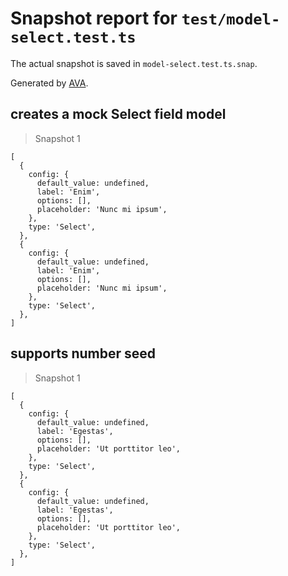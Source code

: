 # Snapshot report for `test/model-select.test.ts`

The actual snapshot is saved in `model-select.test.ts.snap`.

Generated by [AVA](https://avajs.dev).

## creates a mock Select field model

> Snapshot 1

    [
      {
        config: {
          default_value: undefined,
          label: 'Enim',
          options: [],
          placeholder: 'Nunc mi ipsum',
        },
        type: 'Select',
      },
      {
        config: {
          default_value: undefined,
          label: 'Enim',
          options: [],
          placeholder: 'Nunc mi ipsum',
        },
        type: 'Select',
      },
    ]

## supports number seed

> Snapshot 1

    [
      {
        config: {
          default_value: undefined,
          label: 'Egestas',
          options: [],
          placeholder: 'Ut porttitor leo',
        },
        type: 'Select',
      },
      {
        config: {
          default_value: undefined,
          label: 'Egestas',
          options: [],
          placeholder: 'Ut porttitor leo',
        },
        type: 'Select',
      },
    ]
